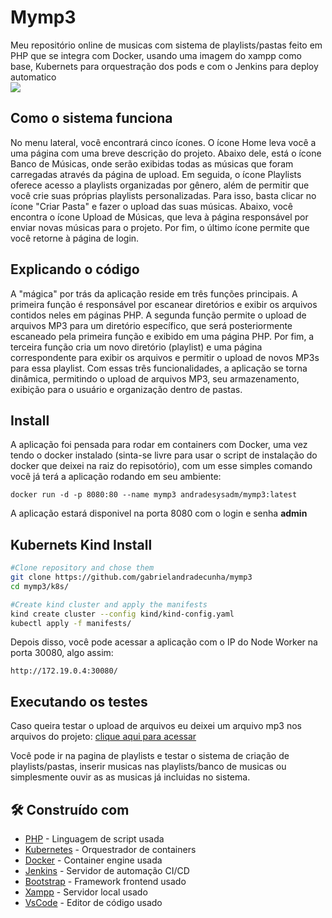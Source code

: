 # Mymp3
Meu repositório online de musicas com sistema de playlists/pastas feito em PHP que se integra com Docker, usando uma imagem do xampp como base, Kubernets para orquestração dos pods e com o Jenkins para deploy automatico<br>
<img src='fotodoprojeto.png'>

## Como o sistema funciona

No menu lateral, você encontrará cinco ícones. O ícone Home leva você a uma página com uma breve descrição do projeto. Abaixo dele, está o ícone Banco de Músicas, onde serão exibidas todas as músicas que foram carregadas através da página de upload. Em seguida, o ícone Playlists oferece acesso a playlists organizadas por gênero, além de permitir que você crie suas próprias playlists personalizadas. Para isso, basta clicar no ícone "Criar Pasta" e fazer o upload das suas músicas. Abaixo, você encontra o ícone Upload de Músicas, que leva à página responsável por enviar novas músicas para o projeto. Por fim, o último ícone permite que você retorne à página de login.

## Explicando o código

A "mágica" por trás da aplicação reside em três funções principais. A primeira função é responsável por escanear diretórios e exibir os arquivos contidos neles em páginas PHP. A segunda função permite o upload de arquivos MP3 para um diretório específico, que será posteriormente escaneado pela primeira função e exibido em uma página PHP. Por fim, a terceira função cria um novo diretório (playlist) e uma página correspondente para exibir os arquivos e permitir o upload de novos MP3s para essa playlist. Com essas três funcionalidades, a aplicação se torna dinâmica, permitindo o upload de arquivos MP3, seu armazenamento, exibição para o usuário e organização dentro de pastas.

## Install

A aplicação foi pensada para rodar em containers com Docker, uma vez tendo o docker instalado (sinta-se livre para usar o script de instalação do docker que deixei na raiz do repisotório), com um esse simples comando você já terá a aplicação rodando em seu ambiente:
```
docker run -d -p 8080:80 --name mymp3 andradesysadm/mymp3:latest
```
A aplicação estará disponivel na porta 8080 com o login e senha **admin**

## Kubernets Kind Install

```bash
#Clone repository and chose them
git clone https://github.com/gabrielandradecunha/mymp3
cd mymp3/k8s/

#Create kind cluster and apply the manifests
kind create cluster --config kind/kind-config.yaml
kubectl apply -f manifests/
```
Depois disso, você pode acessar a aplicação com o IP do Node Worker na porta 30080, algo assim:

```
http://172.19.0.4:30080/
```

## Executando os testes

Caso queira testar o upload de arquivos eu deixei um arquivo mp3 nos arquivos do projeto: <a href="https://github.com/gabrielandradecunha/mymp3/blob/main/audio.mp3">clique aqui para acessar</a>

Você pode ir na pagina de playlists e testar o sistema de criação de playlists/pastas, inserir musicas nas playlists/banco de musicas ou simplesmente ouvir as as musicas já incluidas no sistema.

## 🛠 Construído com

* [PHP](https://www.php.net/) - Linguagem de script usada
* [Kubernetes](https://kubernetes.io) - Orquestrador de containers
* [Docker](https://www.docker.com/) - Container engine usada
* [Jenkins](https://www.jenkins.io/) - Servidor de automação CI/CD
* [Bootstrap](https://getbootstrap.com/) - Framework frontend usado
* [Xampp](https://www.apachefriends.org/pt_br/index.html) - Servidor local usado
* [VsCode](https://code.visualstudio.com/) - Editor de código usado

